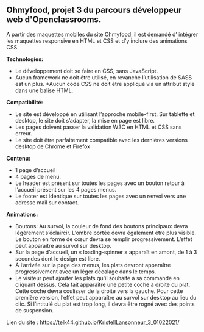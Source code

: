 ## Ohmyfood, projet 3 du parcours développeur web d'Openclassrooms.

A partir des maquettes mobiles du site Ohmyfood, il est demandé d’ intégrer les maquettes responsive en HTML et CSS et d’y inclure des animations CSS. 

__Technologies:__
* Le développement doit se faire en CSS, sans JavaScript.
* Aucun framework ne doit être utilisé, en revanche l’utilisation de SASS est un plus.
*Aucun code CSS ne doit être appliqué via un attribut style dans une balise HTML. 

__Compatibilité:__
* Le site est développé en utilisant l’approche mobile-first. Sur tablette et desktop, le site doit s’adapter, la mise en page est libre.
* Les pages doivent passer la validation W3C en HTML et CSS sans erreur.
* Le site doit être parfaitement compatible avec les dernières versions desktop de Chrome et Firefox

__Contenu:__
- 1 page d’accueil
- 4 pages de menu.
- Le header est présent sur toutes les pages avec un bouton retour à l’accueil présent sur les 4 pages menus.
- Le footer est identique sur toutes les pages avec un renvoi vers une adresse mail sur contact.

__Animations:__
- Boutons: Au survol, la couleur de fond des boutons principaux devra légèrement s’éclaircir. L’ombre portée devra également être plus visible. Le bouton en forme de cœur  devra se remplir progressivement. L’effet peut apparaître au survol sur desktop.
- Sur la page d’accueil, un « loading-spinner » apparaît en amont, de 1 à 3 secondes dont le design est libre.
- À l’arrivée sur la page des menus, les plats devront apparaître progressivement avec un léger décalage dans le temps.
- Le visiteur peut ajouter les plats qu'il souhaite à sa commande en cliquant dessus. Cela fait apparaître une petite coche à droite du plat. Cette coche devra coulisser de la droite vers la gauche. Pour cette première version, l’effet peut apparaître au survol sur desktop au lieu du clic. Si l’intitulé du plat est trop long, il devra être rogné avec des points de suspension. 

Lien du site : https://telk44.github.io/KristellLansonneur_3_01022021/

